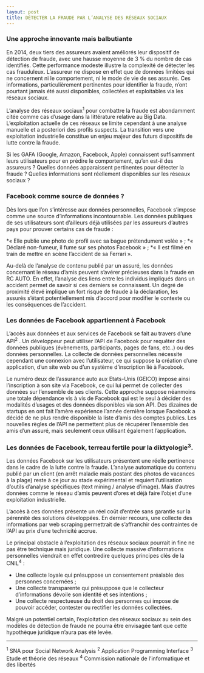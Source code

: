 ```yaml
---
layout: post
title: DÉTECTER LA FRAUDE PAR L’ANALYSE DES RÉSEAUX SOCIAUX
---
```


### Une approche innovante mais balbutiante

En 2014, deux tiers des assureurs avaient améliorés leur dispositif de détection de fraude, avec une hausse moyenne de 3 % du nombre de cas identifiés. Cette performance modeste illustre la complexité de détecter les cas frauduleux. L’assureur ne dispose en effet que de données limitées qui ne concernent ni le comportement, ni le mode de vie de ses assurés. Ces informations, particulièrement pertinentes pour identifier la fraude, n’ont pourtant jamais été aussi disponibles, collectées et exploitables via les réseaux sociaux.

L’analyse des réseaux sociaux<sup>1</sup>  pour combattre la fraude est abondamment citée comme cas d’usage dans la littérature relative au Big Data. L’exploitation actuelle de ces réseaux se limite cependant à une analyse manuelle et a posteriori des profils suspects. La transition vers une exploitation industrielle constitue un enjeu majeur des futurs dispositifs de lutte contre la fraude.

Si les GAFA (Google, Amazon, Facebook, Apple) connaissent suffisamment leurs utilisateurs pour en prédire le comportement, qu’en est-il des assureurs ? Quelles données apparaissent pertinentes pour détecter la fraude ? Quelles informations sont réellement disponibles sur les réseaux sociaux ?

### Facebook comme source de données ?

Dès lors que l’on s’intéresse aux données personnelles, Facebook s’impose comme une source d’informations incontournable. Les données publiques de ses utilisateurs sont d’ailleurs déjà utilisées par les assureurs d’autres pays pour prouver certains cas de fraude : 

*« Elle publie une photo de profil avec sa bague prétendument volée » ;
*« Déclaré non-fumeur, il fume sur ses photos Facebook » ;
*« Il est filmé en train de mettre en scène l’accident de sa Ferrari ».

Au-delà de l’analyse de contenu publié par un assuré, les données concernant le réseau d’amis peuvent s’avérer précieuses dans la fraude en RC AUTO. En effet, l’analyse des liens entre les individus impliqués dans un accident permet de savoir si ces derniers se connaissent. Un degré de proximité élevé implique un fort risque de fraude à la déclaration, les assurés s’étant potentiellement mis d’accord pour modifier le contexte ou les conséquences de l’accident.

### Les données de Facebook appartiennent à Facebook

L’accès aux données et aux services de Facebook se fait au travers d’une API<sup>2</sup> . Un développeur peut utiliser l’API de Facebook pour requêter des données publiques (évènements, participants, pages de fans, etc..) ou des données personnelles. La collecte de données personnelles nécessite cependant une connexion avec l’utilisateur, ce qui suppose la création d’une application, d’un site web ou d’un système d’inscription lié à Facebook. 

Le numéro deux de l’assurance auto aux Etats-Unis (GEICO) impose ainsi l’inscription à son site via Facebook, ce qui lui permet de collecter des données sur l’ensemble de ses clients. Cette approche suppose néanmoins une totale dépendance vis à vis de Facebook qui est le seul à décider des modalités d’usages et des données disponibles via son API. Des dizaines de startups en ont fait l’amère expérience l’année dernière lorsque Facebook a décidé de ne plus rendre disponible la liste d’amis des comptes publics. Les nouvelles règles de l’API ne permettent plus de récupérer l’ensemble des amis d’un assuré, mais seulement ceux utilisant également l’application.

### Les données de Facebook, terreau fertile pour la diktyologie<sup>3</sup>.

Les données Facebook sur les utilisateurs présentent une réelle pertinence dans le cadre de la lutte contre la fraude. L’analyse automatique du contenu publié par un client (en arrêt maladie mais postant des photos de vacances à la plage) reste à ce jour au stade expérimental et requiert l’utilisation d’outils d’analyse spécifiques (text mining / analyse d’image). Mais d’autres données comme le réseau d’amis peuvent d’ores et déjà faire l’objet d’une exploitation industrielle.

L’accès à ces données présente un réel coût d’entrée sans garantie sur la pérennité des solutions développées. En dernier recours, une collecte des informations par web scraping permettrait de s’affranchir des contraintes de l’API au prix d’une technicité accrue.

Le principal obstacle à l’exploitation des réseaux sociaux pourrait in fine ne pas être technique mais juridique. Une collecte massive d’informations personnelles viendrait en effet contredire quelques principes clés de la CNIL<sup>4</sup>  :

* Une collecte loyale qui présuppose un consentement préalable des personnes concernées ;
* Une collecte transparente qui présuppose que le collecteur d’informations dévoile son identité et ses intentions ;
* Une collecte respectueuse du droit des personnes qui impose de pouvoir accéder, contester ou rectifier les données collectées.

Malgré un potentiel certain, l’exploitation des réseaux sociaux au sein des modèles de détection de fraude ne pourra être envisagée tant que cette hypothèque juridique n’aura pas été levée.

___

<sup>1</sup> SNA pour Social Network Analysis
<sup>2</sup> Application Programming Interface
<sup>3</sup> Etude et théorie des réseaux
<sup>4</sup> Commission nationale de l’informatique et des libertés
